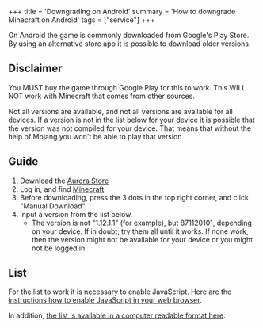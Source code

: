 +++
title = 'Downgrading on Android'
summary = 'How to downgrade Minecraft on Android'
tags = ["service"]
+++

On Android the game is commonly downloaded from Google's Play Store. By
using an alternative store app it is possible to download older
versions.

## Disclaimer

You MUST buy the game through Google Play for this to work. This WILL
NOT work with Minecraft that comes from other sources.

Not all versions are available, and not all versions are available for
all devices. If a version is not in the list below for your device it is
possible that the version was not compiled for your device. That means
that without the help of Mojang you won't be able to play that version.

## Guide

1. Download the [Aurora Store](https://aurorastore.org/)
2. Log in, and find [Minecraft](https://play.google.com/store/apps/details?id=com.mojang.minecraftpe)
3. Before downloading, press the 3 dots in the top right corner, and
   click "Manual Download"
4. Input a version from the list below.
   - The version is not "1.12.1.1" (for example), but 871120101,
     depending on your device. If in doubt, try them all until it
     works. If none work, then the version might not be available for
     your device or you might not be logged in.

## List

<noscript>
 For the list to work it is necessary to enable JavaScript.
 Here are the <a href="https://www.enable-javascript.com/">
 instructions how to enable JavaScript in your web browser</a>.

In addition, [the list is available in a computer readable format
here](/android-versions-playstore.json).
</noscript>

<mcbe-android-version-picker />

<script defer src="../../android-version-picker.js"></script>
